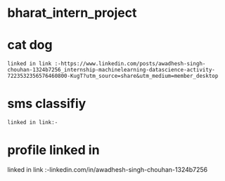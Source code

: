 # bharat_intern_project
# cat dog 
    linked in link :-https://www.linkedin.com/posts/awadhesh-singh-chouhan-1324b7256_internship-machinelearning-datascience-activity-7223532356576460800-KugT?utm_source=share&utm_medium=member_desktop
    
# sms classifiy
    linked in link:-
    
# profile linked in
 linked in link :-linkedin.com/in/awadhesh-singh-chouhan-1324b7256
